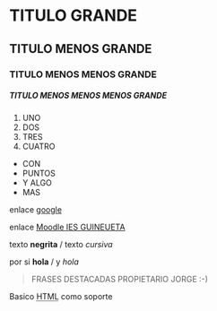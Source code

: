 # TITULO GRANDE
## TITULO MENOS GRANDE
### TITULO MENOS MENOS GRANDE
##### TITULO MENOS MENOS MENOS GRANDE

1. UNO
2. DOS
3. TRES
4. CUATRO

* CON
* PUNTOS
* Y ALGO 
* MAS

enlace [google](www.google.com)

enlace [Moodle IES GUINEUETA](https://educaciodigital.cat/ieslaguineueta/moodle/?lang=ca)

texto **negrita** / texto *cursiva*

por si **hola** / y *hola*

> FRASES 
> DESTACADAS
> PROPIETARIO JORGE :-)

Basico <abbr title="Hypertext Markup Language">HTML</abbr> como soporte
